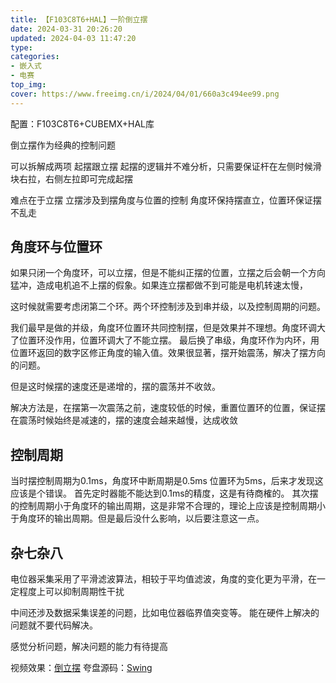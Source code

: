 ```yaml
---
title: 【F103C8T6+HAL】一阶倒立摆
date: 2024-03-31 20:26:20
updated: 2024-04-03 11:47:20
type:  
categories: 
- 嵌入式
- 电赛
top_img:
cover: https://www.freeimg.cn/i/2024/04/01/660a3c494ee99.png
---
```

配置：F103C8T6+CUBEMX+HAL库

倒立摆作为经典的控制问题

可以拆解成两项
起摆跟立摆
起摆的逻辑并不难分析，只需要保证杆在左侧时候滑块右拉，右侧左拉即可完成起摆

难点在于立摆
立摆涉及到摆角度与位置的控制
角度环保持摆直立，位置环保证摆不乱走

角度环与位置环
---
如果只闭一个角度环，可以立摆，但是不能纠正摆的位置，立摆之后会朝一个方向猛冲，造成电机追不上摆的假象。如果连立摆都做不到可能是电机转速太慢，

这时候就需要考虑闭第二个环。两个环控制涉及到串并级，以及控制周期的问题。

我们最早是做的并级，角度环位置环共同控制摆，但是效果并不理想。角度环调大了位置环没作用，位置环调大了不能立摆。
最后换了串级，角度环作为内环，用位置环返回的数字区修正角度的输入值。效果很显著，摆开始震荡，解决了摆方向的问题。

但是这时候摆的速度还是递增的，摆的震荡并不收敛。

解决方法是，在摆第一次震荡之前，速度较低的时候，重置位置环的位置，保证摆在震荡时候始终是减速的，摆的速度会越来越慢，达成收敛

控制周期
---
当时摆控制周期为0.1ms，角度环中断周期是0.5ms 位置环为5ms，后来才发现这应该是个错误。
首先定时器能不能达到0.1ms的精度，这是有待商榷的。
其次摆的控制周期小于角度环的输出周期，这是非常不合理的，理论上应该是控制周期小于角度环的输出周期。但是最后没什么影响，以后要注意这一点。

杂七杂八
---

电位器采集采用了平滑滤波算法，相较于平均值滤波，角度的变化更为平滑，在一定程度上可以抑制周期性干扰


中间还涉及数据采集误差的问题，比如电位器临界值突变等。
能在硬件上解决的问题就不要代码解决。


感觉分析问题，解决问题的能力有待提高

视频效果：[倒立摆](https://www.bilibili.com/video/BV1JJ4m1576Y/)
夸盘源码：[Swing](https://pan.quark.cn/s/d57c75ea0188)